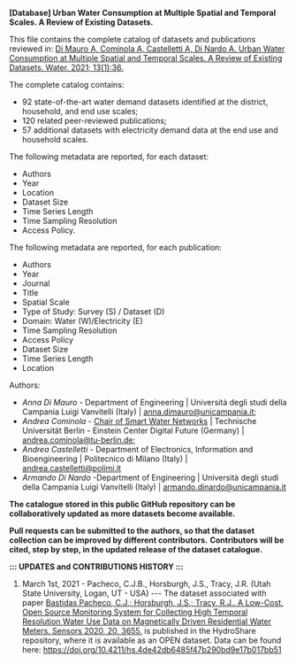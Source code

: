 **[Database] Urban Water Consumption at Multiple Spatial and Temporal Scales. A Review of Existing Datasets.**

This file contains the complete catalog of datasets and publications reviewed in:
[Di Mauro A, Cominola A, Castelletti A, Di Nardo A. Urban Water Consumption at Multiple Spatial and Temporal Scales. A Review of Existing Datasets. Water. 2021; 13(1):36.](https://www.mdpi.com/2073-4441/13/1/36)

The complete catalog contains:

* 92 state-of-the-art water demand datasets identified at the district, household, and end use scales;
* 120 related peer-reviewed publications;
* 57 additional datasets with electricity demand data at the end use and household scales.

The following metadata are reported, for each dataset:

* Authors
* Year
* Location
* Dataset Size
* Time Series Length
* Time Sampling Resolution
* Access Policy.

The following metadata are reported, for each publication:

* Authors
* Year
* Journal
* Title
* Spatial Scale
* Type of Study: Survey (S) / Dataset (D)
* Domain: Water (W)/Electricity (E)
* Time Sampling Resolution
* Access Policy
* Dataset Size
* Time Series Length
* Location

Authors:
* _Anna Di Mauro_ - Department of Engineering | Università degli studi della Campania Luigi Vanvitelli (Italy) |  anna.dimauro@unicampania.it;
* _Andrea Cominola_ - [Chair of Smart Water Networks](https://www.swn.tu-berlin.de/menue/smart_water_networks/) | Technische Universität Berlin - Einstein Center Digital Future (Germany) |  andrea.cominola@tu-berlin.de;
* _Andrea Castelletti_ - Department of Electronics, Information and Bioengineering | Politecnico di Milano (Italy) | andrea.castelletti@polimi.it
* _Armando Di Nardo_ -Department of Engineering | Università degli studi della Campania Luigi Vanvitelli (Italy) |   armando.dinardo@unicampania.it 

 
**The catalogue stored in this public GitHub repository can be collaboratively updated as more datasets become available.**

**Pull requests can be submitted to the authors, so that the dataset collection can be improved by different contributors.** 
**Contributors will be cited, step by step, in the updated release of the dataset catalogue.**

**::: UPDATES and CONTRIBUTIONS HISTORY :::**
1. March 1st, 2021 - Pacheco, C.J.B., Horsburgh, J.S., Tracy, J.R. (Utah State University, Logan, UT - USA) --- 
   The dataset associated with paper [Bastidas Pacheco, C.J.; Horsburgh, J.S.; Tracy, R.J.. A Low-Cost, Open Source Monitoring System for Collecting High Temporal Resolution Water Use Data on Magnetically Driven Residential Water Meters. Sensors 2020, 20, 3655.](https://doi.org/10.3390/s20133655) is published in the HydroShare repository, where it is available as an OPEN dataset. Data can be found here: https://doi.org/10.4211/hs.4de42db6485f47b290bd9e17b017bb51
